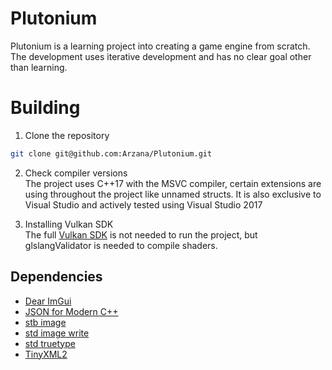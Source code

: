# Plutonium
Plutonium is a learning project into creating a game engine from scratch. The development uses iterative development and has no clear goal other than learning.

# Building
1. Clone the repository
```bash
git clone git@github.com:Arzana/Plutonium.git
```

2. Check compiler versions<br/>
The project uses C++17 with the MSVC compiler, certain extensions are using throughout the project like unnamed structs.
It is also exclusive to Visual Studio and actively tested using Visual Studio 2017

3. Installing Vulkan SDK<br/>
The full [Vulkan SDK](https://vulkan.lunarg.com/) is not needed to run the project, but glslangValidator is needed to compile shaders.

## Dependencies 
- [Dear ImGui](https://github.com/ocornut/imgui)
- [JSON for Modern C++](https://github.com/nlohmann/json)
- [stb image](https://github.com/nothings/stb/blob/master/stb_image.h)
- [std image write](https://github.com/nothings/stb/blob/master/stb_image_write.h)
- [std truetype](https://github.com/nothings/stb/blob/master/stb_truetype.h)
- [TinyXML2](https://github.com/leethomason/tinyxml2)
